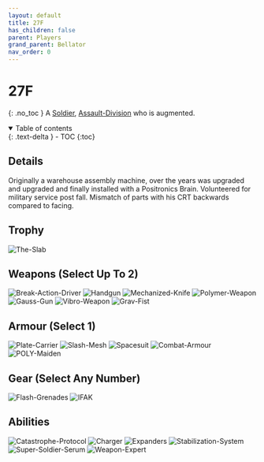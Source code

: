 ```yaml
---
layout: default
title: 27F
has_children: false
parent: Players
grand_parent: Bellator
nav_order: 0
---
```

# 27F
{: .no_toc }
A [Soldier](Game/Soldier), [Assault-Division](Game/Blocks/Assault-Division) who is augmented.

<details open markdown="block">
  <summary>
    Table of contents
  </summary>
  {: .text-delta }
- TOC
{:toc}
</details>


## Details
Originally a warehouse assembly machine, over the years was upgraded and upgraded and finally installed with a Positronics Brain. Volunteered for military service post fall. Mismatch of parts with his CRT backwards compared to facing.

## Trophy
![The-Slab](Game/Blocks/The-Slab)

## Weapons (Select Up To 2)
![Break-Action-Driver](Game/Blocks/Break-Action-Driver)
![Handgun](Game/Blocks/Handgun)
![Mechanized-Knife](Game/Blocks/Mechanized-Knife)
![Polymer-Weapon](Game/Blocks/Polymer-Weapon)
![Gauss-Gun](Game/Blocks/Gauss-Gun)
![Vibro-Weapon](Game/Blocks/Vibro-Weapon)
![Grav-Fist](Game/Blocks/Grav-Fist)

## Armour (Select 1)
![Plate-Carrier](Game/Blocks/Plate-Carrier)
![Slash-Mesh](Game/Blocks/Slash-Mesh)
![Spacesuit](Game/Blocks/Spacesuit)
![Combat-Armour](Game/Blocks/Combat-Armour)
![POLY-Maiden](Game/Blocks/POLY-Maiden)

## Gear (Select Any Number)
![Flash-Grenades](Game/Blocks/Flash-Grenades)
![IFAK](Game/Blocks/IFAK)

## Abilities
![Catastrophe-Protocol](Game/Blocks/Catastrophe-Protocol)
![Charger](Game/Blocks/Charger)
![Expanders](Game/Blocks/Expanders)
![Stabilization-System](Game/Blocks/Stabilization-System)
![Super-Soldier-Serum](Game/Blocks/Super-Soldier-Serum)
![Weapon-Expert](Game/Blocks/Weapon-Expert)
